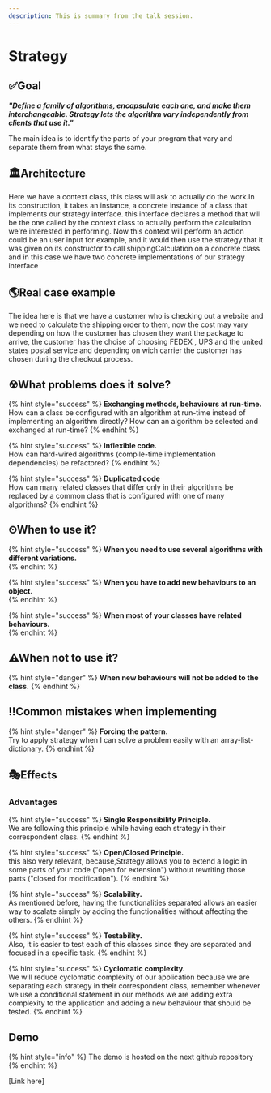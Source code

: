 ```yaml
---
description: This is summary from the talk session.
---
```


# Strategy

## ✅Goal

_**"Define a family of algorithms, encapsulate each one, and make them interchangeable. Strategy lets the algorithm vary independently from clients that use it."**_

The main idea is to identify the parts of your program that vary and separate them from what stays the same.

## 🏛Architecture

Here we have a context class, this class will ask to actually do the work.In its construction, it takes an instance, a concrete instance of a class that implements our strategy interface. this interface declares a method  that will be the one called by the context class to actually perform the calculation we're interested in performing.  Now this context will perform an action could be an user input for example, and it would then use the strategy that it was given on its constructor  to call shippingCalculation on a concrete class and in this case we have  two concrete implementations of our strategy interface

## 🌎Real case example

The idea here is that we have a customer who is checking out a website and we need to calculate the shipping order to them, now the cost may vary depending on how the customer has chosen they want the package to arrive, the customer has the choise of choosing   FEDEX , UPS and  the united states postal service  and depending on wich carrier the customer has chosen  during the checkout process.

## ☢What problems does it solve?

{% hint style="success" %}
**Exchanging methods, behaviours at run-time.**  
How can a class be configured with an algorithm at run-time
instead of implementing an algorithm directly?
How can an algorithm be selected and exchanged at run-time?
{% endhint %}

{% hint style="success" %}
**Inflexible code.**  
How can hard-wired algorithms (compile-time implementation dependencies) be refactored?
{% endhint %}

{% hint style="success" %}
**Duplicated code**  
How can many related classes that differ only in their algorithms be replaced
by a common class that is configured with one of many algorithms?
{% endhint %}

## ⏲When to use it?

{% hint style="success" %}
**When you need to use several algorithms with different variations.**  
{% endhint %}

{% hint style="success" %}
**When you have to add new behaviours to an object.**  
{% endhint %}

{% hint style="success" %}
**When most of your classes have related behaviours.**  
{% endhint %}


## ⚠When not to use it?

{% hint style="danger" %}
**When new behaviours will not be added to the class.** 
{% endhint %}


## ‼Common mistakes when implementing

{% hint style="danger" %}
**Forcing the pattern.**  
Try to apply strategy when I can solve a problem easily with an array-list-dictionary.
{% endhint %}

## 🎭Effects

### Advantages

{% hint style="success" %}
**Single Responsibility Principle.**  
We are following this principle while having each strategy in their correspondent class.
{% endhint %}

{% hint style="success" %}
**Open/Closed Principle.**  
this also very relevant, because,Strategy allows you to extend a logic in some parts of your code ("open for extension") without rewriting those parts ("closed for modification").
{% endhint %}

{% hint style="success" %}
**Scalability.**  
As mentioned before, having the functionalities separated allows an easier way to scalate simply by adding the functionalities without affecting the others.
{% endhint %}

{% hint style="success" %}
**Testability.**  
Also, it is easier to test each of this classes since they are separated and focused in a specific task.
{% endhint %}

{% hint style="success" %}
**Cyclomatic complexity.**  
We will reduce cyclomatic complexity of our application because we are separating each strategy in their correspondent class, remember whenever we use a conditional statement in our methods we are adding extra complexity to the application and adding a new behaviour that should be tested.
{% endhint %}


## Demo 

{% hint style="info" %}
The demo is hosted on the next github repository
{% endhint %}

\[Link here\]

